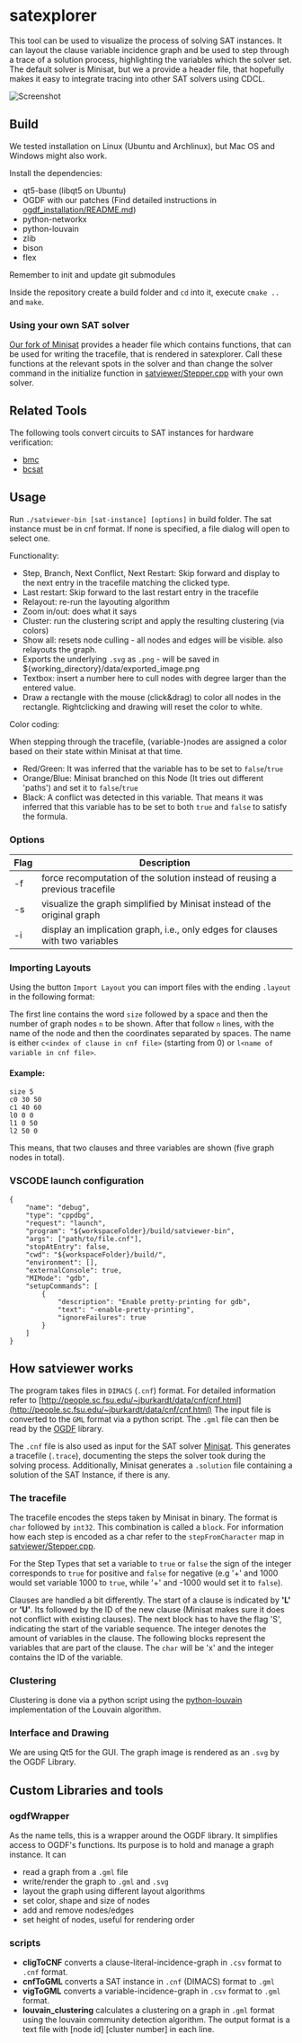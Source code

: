 # satexplorer

This tool can be used to visualize the process of solving SAT instances.
It can layout the clause variable incidence graph and be used to step through a trace of a solution process, highlighting the variables which the solver set.
The default solver is Minisat, but we a provide a header file, that hopefully makes it easy to integrate tracing into other SAT solvers using CDCL.

![Screenshot](screenshot.png)

## Build

We tested installation on Linux (Ubuntu and Archlinux), but Mac OS and Windows might also work.

Install the dependencies:

- qt5-base (libqt5 on Ubuntu)
- OGDF with our patches (Find detailed instructions in [ogdf_installation/README.md](ogdf_installation/README.md))
- python-networkx
- python-louvain
- zlib
- bison
- flex

Remember to init and update git submodules

Inside the repository create a build folder and `cd` into it, execute `cmake ..` and `make`.

### Using your own SAT solver

[Our fork of Minisat](https://github.com/simonkrogmann/minisat) provides a header file which contains functions, that can be used for writing the tracefile, that is rendered in satexplorer.
Call these functions at the relevant spots in the solver and than change the solver command in the initialize function in [satviewer/Stepper.cpp](satviewer/Stepper.cpp) with your own solver.

## Related Tools

The following tools convert circuits to SAT instances for hardware verification:
- [bmc](http://www.cs.cmu.edu/~modelcheck/bmc.html)
- [bcsat](https://github.com/scrippie/bcsat)

## Usage

Run `./satviewer-bin [sat-instance] [options]` in build folder.
The sat instance must be in cnf format.
If none is specified, a file dialog will open to select one.

Functionality:

- Step, Branch, Next Conflict, Next Restart: Skip forward and display to the next entry in the tracefile matching the clicked type.
- Last restart: Skip forward to the last restart entry in the tracefile
- Relayout: re-run the layouting algorithm
- Zoom in/out: does what it says
- Cluster: run the clustering script and apply the resulting clustering (via colors)
- Show all: resets node culling - all nodes and edges will be visible. also relayouts the graph.
- Exports the underlying `.svg` as `.png` - will be saved in ${working_directory}/data/exported_image.png
- Textbox: insert a number here to cull nodes with degree larger than the entered value.
- Draw a rectangle with the mouse (click&drag) to color all nodes in the rectangle. Rightclicking and drawing will reset the color to white.

Color coding:

When stepping through the tracefile, (variable-)nodes are assigned a color based on their state within Minisat at that time.
- Red/Green: It was inferred that the variable has to be set to `false`/`true`
- Orange/Blue: Minisat branched on this Node (It tries out different 'paths') and set it to `false`/`true`
- Black: A conflict was detected in this variable. That means it was inferred that this variable has to be set to both `true` and `false` to satisfy the formula.

### Options

| Flag | Description |
| --- | --- |
| -f | force recomputation of the solution instead of reusing a previous tracefile |
| -s | visualize the graph simplified by Minisat instead of the original graph |
| -i | display an implication graph, i.e., only edges for clauses with two variables |

### Importing Layouts
Using the button `Import Layout` you can import files with the ending `.layout` in the following format:

The first line contains the word `size` followed by a space and then the number of graph nodes `n` to be shown.
After that follow `n` lines, with the name of the node and then the coordinates separated by spaces.
The name is either `c<index of clause in cnf file>` (starting from 0) or `l<name of variable in cnf file>`.

#### Example:
```
size 5
c0 30 50
c1 40 60
l0 0 0
l1 0 50
l2 50 0
```
This means, that two clauses and three variables are shown (five graph nodes in total).

### VSCODE launch configuration

```
{
    "name": "debug",
    "type": "cppdbg",
    "request": "launch",
    "program": "${workspaceFolder}/build/satviewer-bin",
    "args": ["path/to/file.cnf"],
    "stopAtEntry": false,
    "cwd": "${workspaceFolder}/build/",
    "environment": [],
    "externalConsole": true,
    "MIMode": "gdb",
    "setupCommands": [
        {
            "description": "Enable pretty-printing for gdb",
            "text": "-enable-pretty-printing",
            "ignoreFailures": true
        }
    ]
}
```
## How satviewer works
The program takes files in `DIMACS` (`.cnf`) format.
For detailed information refer to [http://people.sc.fsu.edu/~jburkardt/data/cnf/cnf.html](http://people.sc.fsu.edu/~jburkardt/data/cnf/cnf.html)
The input file is converted to the `GML` format via a python script.
The `.gml` file can then be read by the [OGDF](http://amber-v7.cs.tu-dortmund.de/doku.php/start) library.

The `.cnf` file is also used as input for the SAT solver [Minisat](https://github.com/niklasso/minisat).
This generates a tracefile (`.trace`), documenting the steps the solver took during the solving process.
Additionally, Minisat generates a `.solution` file containing a solution of the SAT Instance, if there is any.

### The tracefile
The tracefile encodes the steps taken by Minisat in binary.
The format is `char` followed by `int32`.
This combination is called a `block`.
For information how each step is encoded as a char refer to the `stepFromCharacter` map in [satviewer/Stepper.cpp](satviewer/Stepper.cpp).

For the Step Types that set a variable to `true` or `false` the sign of the integer corresponds to `true` for positive and `false` for negative (e.g '+' and 1000 would set variable 1000 to `true`, while '+' and -1000 would set it to `false`).

Clauses are handled a bit differently.
The start of a clause is indicated by **'L'** or **'U'**.
Its followed by the ID of the new clause (Minisat makes sure it does not conflict with existing clauses).
The next block has to have the flag 'S', indicating the start of the variable sequence.
The integer denotes the amount of variables in the clause.
The following blocks represent the variables that are part of the clause.
The `char` will be 'x' and the integer contains the ID of the variable.

### Clustering
Clustering is done via a python script using the [python-louvain](https://github.com/taynaud/python-louvain) implementation of the Louvain algorithm.

### Interface and Drawing
We are using Qt5 for the GUI.
The graph image is rendered as an `.svg` by the OGDF Library.

## Custom Libraries and tools

### ogdfWrapper
As the name tells, this is a wrapper around the OGDF library.
It simplifies access to OGDF's functions.
Its purpose is to hold and manage a graph instance.
It can
- read a graph from a `.gml` file
- write/render the graph to `.gml` and `.svg`
- layout the graph using different layout algorithms
- set color, shape and size of nodes
- add and remove nodes/edges
- set height of nodes, useful for rendering order

### scripts

- **cligToCNF** converts a clause-literal-incidence-graph in `.csv` format to `.cnf` format.
- **cnfToGML** converts a SAT instance in `.cnf` (DIMACS) format to `.gml`
- **vigToGML** converts a variable-incidence-graph in `.csv` format to `.gml` format.
- **louvain_clustering** calculates a clustering on a graph in `.gml` format using the louvain community detection algorithm.
The output format is a text file with [node id] [cluster number] in each line.
